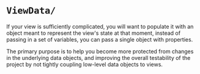 `ViewData/`
===
If your view is sufficiently complicated, you will want to populate it with an object meant to represent the view's state at that moment, instead of passing in a set of variables, you can pass a single object with properties.

The primary purpose is to help you become more protected from changes in the underlying data objects, and improving the overall testability of the project by not tightly coupling low-level data objects to views.
